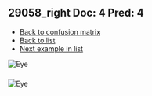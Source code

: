 ## 29058_right Doc: 4 Pred: 4
- [Back to confusion matrix](https://github.com/juliandewit/kaggle_retinopathy/blob/master/matrix.md)
- [Back to list](https://github.com/juliandewit/kaggle_retinopathy/blob/master/lists/44/list.md)
- [Next example in list](https://github.com/juliandewit/kaggle_retinopathy/blob/master/lists/44/29/2916_left.md)

![Eye](https://retinopaty.blob.core.windows.net/size1024/29058_right_4.jpeg)

### 

![Eye]()
